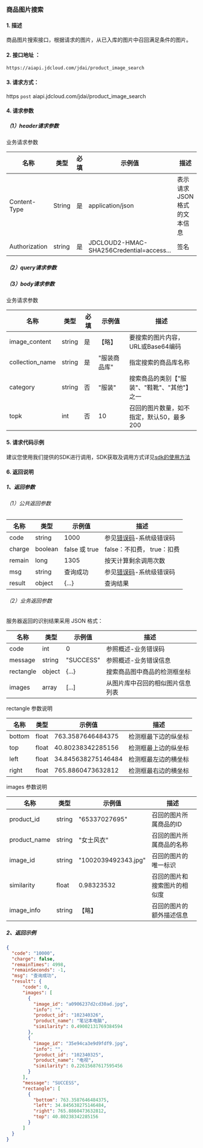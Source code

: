 ### 商品图片搜索

#### 1. 描述

商品图片搜索接口，根据请求的图片，从已入库的图片中召回满足条件的图片。


#### 2. 接口地址 ：

```
https://aiapi.jdcloud.com/jdai/product_image_search
```

#### 3. 请求方式：

https `post` aiapi.jdcloud.com/jdai/product_image_search

#### 4. 请求参数

##### （1）header请求参数
业务请求参数

名称 | 类型 | 必填 | 示例值 | 描述
------|------|-----|-----|-----
Content-Type | String | 是 | application/json| 表示请求JSON格式的文本信息
Authorization | string | 是 | JDCLOUD2-HMAC-SHA256Credential=access... | 签名

##### （2）query请求参数

##### （3）body请求参数

业务请求参数

名称 | 类型 | 必填 | 示例值 | 描述
------|-----|-----|-----|-----
image_content | string | 是 | 【略】 | 要搜索的图片内容，URL或Base64编码
collection_name | string | 是 | "服装商品库" | 指定搜索的商品库名称
category | string | 否 | "服装" | 搜索商品的类别【"服装"、"鞋靴"、"其他"】之一
topk | int | 否 | 10 | 召回的图片数量，如不指定，默认50，最多200

#### 5. 请求代码示例
建议您使用我们提供的SDK进行调用，SDK获取及调用方式详见[sdk的使用方法](../Operation-Guide/Use-Sdk.md)

#### 6. 返回说明
##### 1、返回参数

###### （1）公共返回参数

名称 | 类型 | 示例值 | 描述
------|------|-----|-----
code | string | 1000 | 参见[错误码](Error-Code.md)-系统级错误码
charge | boolean | false 或 true | false：不扣费， true：扣费
remain | long | 1305 | 按天计算剩余调用次数
msg | string | 查询成功 | 参见[错误码](Error-Code.md)-系统级错误码
result | object | {...} | 查询结果


###### （2）业务返回参数
服务器返回的识别结果采用 JSON 格式：

名称 | 类型 | 示例值 | 描述
------|-----|-----|-----
code| int | 0 | 参照概述-业务错误码
message | string | "SUCCESS" | 参照概述-业务错误信息
rectangle | object | {...} | 搜索商品图中商品的检测框坐标
images | array | [...] | 从图片库中召回的相似图片信息列表

rectangle 参数说明

名称 | 类型 | 示例值 | 描述
------|-----|-----|-----
bottom | float | 763.3587646484375 | 检测框最下边的纵坐标
top | float | 40.80238342285156 | 检测框最上边的纵坐标
left | float | 34.845638275146484 | 检测框最左边的横坐标
right | float | 765.8860473632812 | 检测框最右边的横坐标

images 参数说明

名称 | 类型 | 示例值 | 描述
------|-----|-----|-----
product_id | string | "65337027695" | 召回的图片所属商品的ID
product_name | string | "女士风衣" | 召回的图片所属商品的名称
image_id | string | "1002039492343.jpg" | 召回的图片的唯一标识
similarity | float | 0.98323532 | 召回的图片和搜索图片的相似度
image_info | string | 【略】| 召回的图片的额外描述信息

##### 2、返回示例

```JSON
{
  "code": "10000",
  "charge": false,
  "remainTimes": 4998,
  "remainSeconds": -1,
  "msg": "查询成功",
  "result": {
      "code": 0,
      "images": [
        {
          "image_id": "a0906237d2cd30ad.jpg",
          "info": "",
          "product_id": "102340326",
          "product_name": "笔记本电脑",
          "similarity": 0.49002131769384594
        },
        {
          "image_id": "35e94ca3e9d9fdf9.jpg",
          "info": "",
          "product_id": "102340325",
          "product_name": "电视",
          "similarity": 0.22615687617595456
        }
      ],
      "message": "SUCCESS",
      "rectangle": [
        {
          "bottom": 763.3587646484375,
          "left": 34.845638275146484,
          "right": 765.8860473632812,
          "top": 40.80238342285156
        }
      ]
  }
}
```